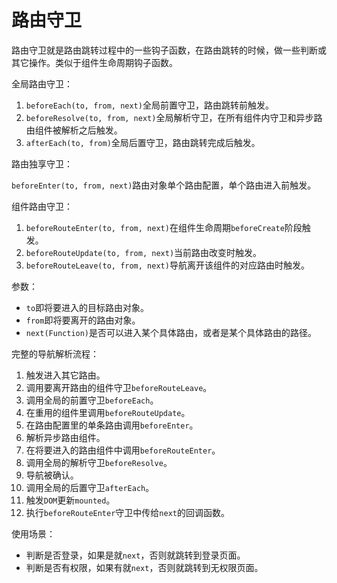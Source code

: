 # 路由守卫

路由守卫就是路由跳转过程中的一些钩子函数，在路由跳转的时候，做一些判断或其它操作。类似于组件生命周期钩子函数。

全局路由守卫：

1. `beforeEach(to, from, next)`全局前置守卫，路由跳转前触发。
2. `beforeResolve(to, from, next)`全局解析守卫，在所有组件内守卫和异步路由组件被解析之后触发。
3. `afterEach(to, from)`全局后置守卫，路由跳转完成后触发。

路由独享守卫：

`beforeEnter(to, from, next)`路由对象单个路由配置，单个路由进入前触发。

组件路由守卫：

1. `beforeRouteEnter(to, from, next)`在组件生命周期`beforeCreate`阶段触发。
2. `beforeRouteUpdate(to, from, next)`当前路由改变时触发。
3. `beforeRouteLeave(to, from, next)`导航离开该组件的对应路由时触发。

参数：

- `to`即将要进入的目标路由对象。
- `from`即将要离开的路由对象。
- `next(Function)`是否可以进入某个具体路由，或者是某个具体路由的路径。

完整的导航解析流程：

1. 触发进入其它路由。
2. 调用要离开路由的组件守卫`beforeRouteLeave`。
3. 调用全局的前置守卫`beforeEach`。
4. 在重用的组件里调用`beforeRouteUpdate`。
5. 在路由配置里的单条路由调用`beforeEnter`。
6. 解析异步路由组件。
7. 在将要进入的路由组件中调用`beforeRouteEnter`。
8. 调用全局的解析守卫`beforeResolve`。
9. 导航被确认。
10. 调用全局的后置守卫`afterEach`。
11. 触发`DOM`更新`mounted`。
12. 执行`beforeRouteEnter`守卫中传给`next`的回调函数。

使用场景：

- 判断是否登录，如果是就`next`，否则就跳转到登录页面。
- 判断是否有权限，如果有就`next`，否则就跳转到无权限页面。
